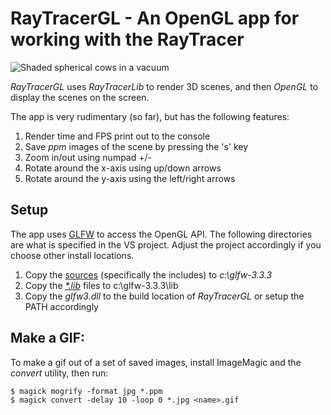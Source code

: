 # RayTracerGL - An OpenGL app for working with the RayTracer

![Shaded spherical cows in a vacuum](Shadows.gif)

*RayTracerGL* uses *RayTracerLib* to render 3D scenes, and then *OpenGL* to display the scenes on the screen. 

The app is very rudimentary (so far), but has the following features:
1. Render time and FPS print out to the console
2. Save *ppm* images of the scene by pressing the 's' key
3. Zoom in/out using numpad +/-
4. Rotate around the x-axis using up/down arrows
5. Rotate around the y-axis using the left/right arrows

## Setup
The app uses [GLFW](https://www.glfw.org/) to access the OpenGL API. The following directories are what is specified in the VS project. Adjust the project accordingly if you choose other install locations.
1. Copy the [sources](https://github.com/glfw/glfw/releases/download/3.3.3/glfw-3.3.3.zip) (specifically the includes) to *c:\glfw-3.3.3*
2. Copy the [*\*.lib*](https://github.com/glfw/glfw/releases/download/3.3.3/glfw-3.3.3.bin.WIN64.zip) files to c:\glfw-3.3.3\lib
3. Copy the *glfw3.dll* to the build location of *RayTracerGL* or setup the PATH accordingly

## Make a GIF:

To make a gif out of a set of saved images, install ImageMagic and the *convert* utility, then run:

```
$ magick mogrify -format jpg *.ppm
$ magick convert -delay 10 -loop 0 *.jpg <name>.gif
```
